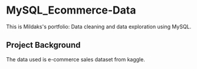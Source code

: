 # MySQL_Ecommerce-Data
This is Mildaks's portfolio: Data cleaning and data exploration using MySQL.

## Project Background 
The data used is e-commerce sales dataset from kaggle. 
## 
